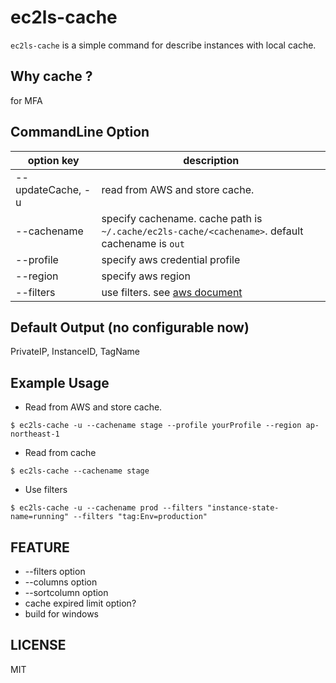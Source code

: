 ec2ls-cache
===
`ec2ls-cache` is a simple command for describe instances with local cache.

Why cache ?
---
for MFA

CommandLine Option
---
|option key|description|
|---|---|
|--updateCache, -u|read from AWS and store cache.|
|--cachename|specify cachename. cache path is `~/.cache/ec2ls-cache/<cachename>`. default cachename is `out`|
|--profile|specify aws credential profile|
|--region|specify aws region|
|--filters|use filters. see [aws document](https://docs.aws.amazon.com/sdk-for-go/api/service/ec2/#DescribeInstancesInput)|

Default Output (no configurable now)
---
PrivateIP, InstanceID, TagName

Example Usage
---
- Read from AWS and store cache.
```
$ ec2ls-cache -u --cachename stage --profile yourProfile --region ap-northeast-1
```

- Read from cache
```
$ ec2ls-cache --cachename stage
```

- Use filters
```
$ ec2ls-cache -u --cachename prod --filters "instance-state-name=running" --filters "tag:Env=production"
```


FEATURE
---
- --filters option
- --columns option
- --sortcolumn option
- cache expired limit option?
- build for windows

LICENSE
---
MIT
